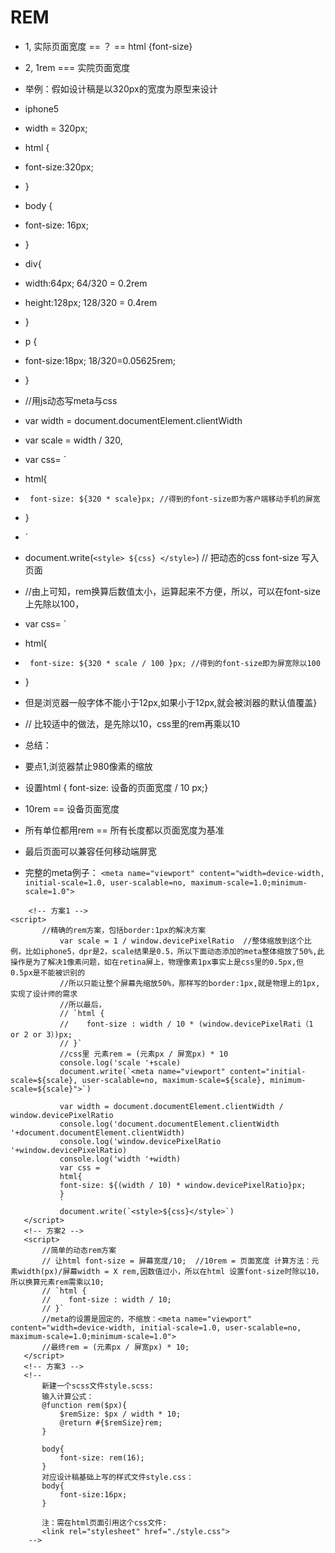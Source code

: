 # REM
 - 1,  实际页面宽度 == ？ == html {font-size}
 - 2,  1rem === 实院页面宽度

 - 举例：假如设计稿是以320px的宽度为原型来设计
 - iphone5 
 - width = 320px;
 - html {
 -  font-size:320px;
 - }
 - body {
 -   font-size: 16px;
 - }
 - div{
 -  width:64px;  64/320 = 0.2rem
 -  height:128px; 128/320 = 0.4rem
 - }
 - p {
  -   font-size:18px;  18/320=0.05625rem;
 - }
 - //用js动态写meta与css
 - var width = document.documentElement.clientWidth
 - var scale = width / 320,
 - var css= `
 -    html{
 -      font-size: ${320 * scale}px; //得到的font-size即为客户端移动手机的屏宽
 -    }
 - `
 - document.write(`<style> ${css} </style>`) // 把动态的css font-size 写入页面

 - //由上可知，rem换算后数值太小，运算起来不方便，所以，可以在font-size上先除以100，

 - var css= `
 -    html{
 -      font-size: ${320 * scale / 100 }px; //得到的font-size即为屏宽除以100
 -    }

 -  但是浏览器一般字体不能小于12px,如果小于12px,就会被浏器的默认值覆盖}
 
 -  // 比较适中的做法，是先除以10，css里的rem再乘以10

 - 总结：
 - 要点1,浏览器禁止980像素的缩放
 - 设置html { font-size: 设备的页面宽度 / 10 px;}
 - 10rem == 设备页面宽度
 - 所有单位都用rem == 所有长度都以页面宽度为基准
 - 最后页面可以兼容任何移动端屏宽

  - 完整的meta例子：
 ```<meta name="viewport" content="width=device-width, initial-scale=1.0, user-scalable=no, maximum-scale=1.0;minimum-scale=1.0">```
 
 
 ```
     <!-- 方案1 -->
<script>
        //精确的rem方案，包括border:1px的解决方案
            var scale = 1 / window.devicePixelRatio  //整体缩放到这个比例，比如iphone5，dpr是2，scale结果是0.5，所以下面动态添加的meta整体缩放了50%,此操作是为了解决1像素问题，如在retina屏上，物理像素1px事实上是css里的0.5px,但0.5px是不能被识别的
            //所以只能让整个屏幕先缩放50%，那样写的border:1px,就是物理上的1px,实现了设计师的需求
            //所以最后，
            // `html {
            //    font-size : width / 10 * (window.devicePixelRati（1 or 2 or 3）)px;
            // }`
            //css里 元素rem = (元素px / 屏宽px) * 10 
            console.log('scale '+scale)
            document.write(`<meta name="viewport" content="initial-scale=${scale}, user-scalable=no, maximum-scale=${scale}, minimum-scale=${scale}">`)
    
            var width = document.documentElement.clientWidth / window.devicePixelRatio
            console.log('document.documentElement.clientWidth '+document.documentElement.clientWidth)
            console.log('window.devicePixelRatio '+window.devicePixelRatio)
            console.log('width '+width)
            var css = `
            html{
            font-size: ${(width / 10) * window.devicePixelRatio}px;
            }    
            `
            document.write(`<style>${css}</style>`)
    </script>
    <!-- 方案2 -->
    <script>
        //简单的动态rem方案
        // 让html font-size = 屏幕宽度/10;  //10rem = 页面宽度 计算方法：元素width(px)/屏幕width = X rem,因数值过小，所以在html 设置font-size时除以10，所以换算元素rem需乘以10;
        // `html {
        //    font-size : width / 10;
        // }`
        //meta的设置是固定的，不缩放：<meta name="viewport" content="width=device-width, initial-scale=1.0, user-scalable=no, maximum-scale=1.0;minimum-scale=1.0">
        //最终rem = (元素px / 屏宽px) * 10;
    </script>
    <!-- 方案3 -->
    <!-- 
        新建一个scss文件style.scss:
        输入计算公式：
        @function rem($px){
            $remSize: $px / width * 10;
            @return #{$remSize}rem;
        }
    
        body{
            font-size: rem(16);
        }
        对应设计稿基础上写的样式文件style.css：
        body{
            font-size:16px;
        }
    
        注：需在html页面引用这个css文件:
        <link rel="stylesheet" href="./style.css">
     -->
    
    
 ```

